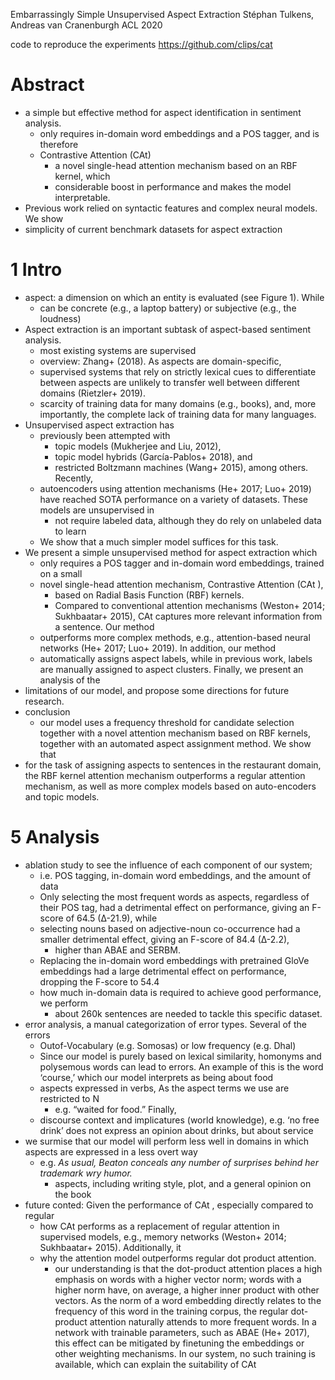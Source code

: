 Embarrassingly Simple Unsupervised Aspect Extraction 
Stéphan Tulkens, Andreas van Cranenburgh
ACL 2020

code to reproduce the experiments https://github.com/clips/cat

# Abstract

* a simple but effective method for aspect identification in sentiment analysis.
  * only requires in-domain word embeddings and a POS tagger, and is therefore
  * Contrastive Attention (CAt)
    * a novel single-head attention mechanism based on an RBF kernel, which
    * considerable boost in performance and makes the model interpretable.
* Previous work relied on syntactic features and complex neural models. We show
* simplicity of current benchmark datasets for aspect extraction

# 1 Intro

* aspect: a dimension on which an entity is evaluated (see Figure 1). While
  * can be concrete (e.g., a laptop battery) or subjective (e.g., the loudness)
* Aspect extraction is an important subtask of aspect-based sentiment analysis.
  * most existing systems are supervised 
  * overview: Zhang+ (2018). As aspects are domain-specific, 
  * supervised systems that rely on strictly lexical cues to differentiate
    between aspects are unlikely to transfer well between different domains
    (Rietzler+ 2019).
  * scarcity of training data for many domains (e.g., books), and, more
    importantly, the complete lack of training data for many languages.
* Unsupervised aspect extraction has 
  * previously been attempted with 
    * topic models (Mukherjee and Liu, 2012), 
    * topic model hybrids (Garcı́a-Pablos+ 2018), and 
    * restricted Boltzmann machines (Wang+ 2015), among others. Recently,
  * autoencoders using attention mechanisms (He+ 2017; Luo+ 2019) have reached
    SOTA performance on a variety of datasets. These models are unsupervised in
    * not require labeled data, although they do rely on unlabeled data to learn
  * We show that a much simpler model suffices for this task.
* We present a simple unsupervised method for aspect extraction which 
  * only requires a POS tagger and in-domain word embeddings, trained on a small
  * novel single-head attention mechanism, Contrastive Attention (CAt ), 
    * based on Radial Basis Function (RBF) kernels.  
    * Compared to conventional attention mechanisms (Weston+ 2014; Sukhbaatar+
      2015), CAt captures more relevant information from a sentence. Our method
  * outperforms more complex methods, e.g., attention-based neural networks (He+
    2017; Luo+ 2019). In addition, our method 
  * automatically assigns aspect labels, while in previous work, labels are
    manually assigned to aspect clusters. Finally, we present an analysis of the
* limitations of our model, and propose some directions for future research.
* conclusion
  * our model uses a frequency threshold for candidate selection together with a
    novel attention mechanism based on RBF kernels, together with an automated
    aspect assignment method. We show that 
* for the task of assigning aspects to sentences in the restaurant domain, the
  RBF kernel attention mechanism outperforms a regular attention mechanism, as
  well as more complex models based on auto-encoders and topic models.

# 5 Analysis

* ablation study to see the influence of each component of our system;
  * i.e. POS tagging, in-domain word embeddings, and the amount of data 
  * Only selecting the most frequent words as aspects, regardless of their POS
    tag, had a detrimental effect on performance, giving an F-score of 64.5
    (∆-21.9), while 
  * selecting nouns based on adjective-noun co-occurrence had a smaller
    detrimental effect, giving an F-score of 84.4 (∆-2.2), 
    * higher than ABAE and SERBM.  
  * Replacing the in-domain word embeddings with pretrained GloVe embeddings had
    a large detrimental effect on performance, dropping the F-score to 54.4
  * how much in-domain data is required to achieve good performance, we perform
    * about 260k sentences are needed to tackle this specific dataset.  
* error analysis, a manual categorization of error types. Several of the errors
  * Outof-Vocabulary (e.g. Somosas) or low frequency (e.g. Dhal)
  * Since our model is purely based on lexical similarity, homonyms and
    polysemous words can lead to errors. An example of this is the word
    ‘course,’ which our model interprets as being about food
  * aspects expressed in verbs, As the aspect terms we use are restricted to N
    * e.g. “waited for food.” Finally, 
  * discourse context and implicatures (world knowledge), e.g. ‘no free drink’
    does not express an opinion about drinks, but about service
* we surmise that our model will perform less well in domains in which aspects
  are expressed in a less overt way 
  * e.g. _As usual, Beaton conceals any number of surprises behind her trademark
    wry humor._ 
    * aspects, including writing style, plot, and a general opinion on the book
* future conted: Given the performance of CAt , especially compared to regular
  * how CAt performs as a replacement of regular attention in supervised models,
    e.g., memory networks (Weston+ 2014; Sukhbaatar+ 2015). Additionally, it
  * why the attention model outperforms regular dot product attention.
    * our understanding is that the dot-product attention places a high emphasis
      on words with a higher vector norm; words with a higher norm have, on
      average, a higher inner product with other vectors. As the norm of a word
      embedding directly relates to the frequency of this word in the training
      corpus, the regular dot-product attention naturally attends to more
      frequent words. In a network with trainable parameters, such as ABAE (He+
      2017), this effect can be mitigated by finetuning the embeddings or other
      weighting mechanisms. In our system, no such training is available, which
      can explain the suitability of CAt
